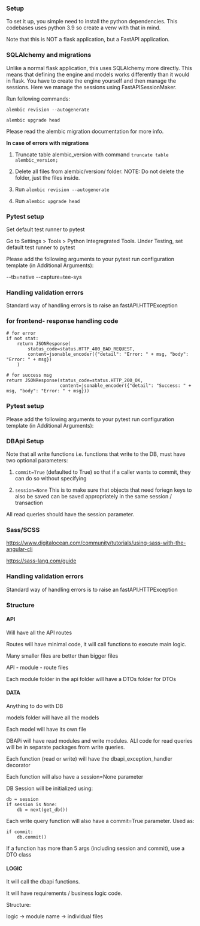 
### Setup

To set it up, you simple need to install the python dependencies. This codebases uses python 3.9 so create a venv with that in mind.

Note that this is NOT a flask application, but a FastAPI application.

### SQLAlchemy and migrations

Unlike a normal flask application, this uses SQLAlchemy more directly. This means that defining the engine and models 
works differently than it would in flask. You have to create the engine yourself and then manage the sessions. Here we 
manage the sessions using FastAPISessionMaker.

Run following commands:

`alembic revision --autogenerate`

`alembic upgrade head`

Please read the alembic migration documentation for more info.

**In case of errors with migrations**

1. Truncate table alembic_version with command `truncate table alembic_version;`

2. Delete all files from alembic/version/ folder. NOTE: Do not delete the folder, just the files inside.

3. Run `alembic revision --autogenerate`

4. Run `alembic upgrade head`

### Pytest setup

Set default test runner to pytest

Go to Settings > Tools > Python Integregrated Tools. Under Testing, set default test runner to pytest

Please add the following arguments to your pytest run configuration template (in Additional Arguments):

--tb=native --capture=tee-sys 

### Handling validation errors

Standard way of handling errors is to raise an fastAPI.HTTPException

### for frontend- response handling code
    # for error
    if not stat:
        return JSONResponse(
            status_code=status.HTTP_400_BAD_REQUEST,
            content=jsonable_encoder({"detail": "Error: " + msg, "body": "Error: " + msg})
        )

    # for success msg
    return JSONResponse(status_code=status.HTTP_200_OK,
                        content=jsonable_encoder({"detail": "Success: " + msg, "body": "Error: " + msg}))


### Pytest setup

Please add the following arguments to your pytest run configuration template (in Additional Arguments):

### DBApi Setup

Note that all write functions i.e. functions that write to the DB, must have two optional parameters:

1. `commit=True` (defaulted to True) so that if a caller wants to commit, they can do so without specifying

2. `session=None` This is to make sure that objects that need foriegn keys to also be saved can be saved appropriately in the same session / transaction

All read queries should have the session parameter.

### Sass/SCSS

https://www.digitalocean.com/community/tutorials/using-sass-with-the-angular-cli

https://sass-lang.com/guide

### Handling validation errors

Standard way of handling errors is to raise an fastAPI.HTTPException

### Structure

#### API

Will have all the API routes

Routes will have minimal code, it will call functions to execute main logic.

Many smaller files are better than bigger files

API - module - route files

Each module folder in the api folder will have a DTOs folder for DTOs

#### DATA


Anything to do with DB

models folder will have all the models

Each model will have its own file

DBAPi will have read modules and write modules. ALl code for read queries will be in separate packages from write queries.

Each function (read or write) will have the dbapi_exception_handler decorator

Each function will also have a session=None parameter

DB Session will be initialized using:

```
db = session
if session is None:
    db = next(get_db())

```

Each write query function will also have a commit=True parameter. Used as:

```
if commit:
    db.commit()
```

If a function has more than 5 args (including session and commit), use a DTO class

#### LOGIC

It will call the dbapi functions.

It will have requirements / business logic code.

Structure:

logic -> module name -> individual files



